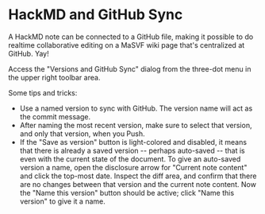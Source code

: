 # HackMD and GitHub Sync

A HackMD note can be connected to a GitHub file, making it possible to do realtime collaborative editing on a MaSVF wiki page that's centralized at GitHub. Yay!

Access the "Versions and GitHub Sync" dialog from the three-dot menu in the upper right toolbar area.

Some tips and tricks:

- Use a named version to sync with GitHub.  The version name will act as the commit message.
- After naming the most recent version, make sure to select that version, and only that version, when you Push.
- If the "Save as version" button is light-colored and disabled, it means that there is already a saved version -- perhaps auto-saved --  that is even with the current state of the document.  To give an auto-saved version a name, open the disclosure arrow for "Current note content" and click the top-most date.  Inspect the diff area, and confirm that there are no changes between that version and the current note content.  Now the "Name this version" button should be active; click "Name this version" to give it a name.